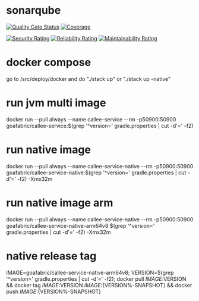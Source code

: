 # sonarqube
[![Quality Gate Status](https://sonarcloud.io/api/project_badges/measure?project=org.goafabric%3Acallee-service&metric=alert_status)](https://sonarcloud.io/summary/new_code?id=org.goafabric%3Acallee-service)
[![Coverage](https://sonarcloud.io/api/project_badges/measure?project=org.goafabric%3Acallee-service&metric=coverage)](https://sonarcloud.io/summary/new_code?id=org.goafabric%3Acallee-service)

[![Security Rating](https://sonarcloud.io/api/project_badges/measure?project=org.goafabric%3Acallee-service&metric=security_rating)](https://sonarcloud.io/summary/new_code?id=org.goafabric%3Acallee-service)
[![Reliability Rating](https://sonarcloud.io/api/project_badges/measure?project=org.goafabric%3Acallee-service&metric=reliability_rating)](https://sonarcloud.io/summary/new_code?id=org.goafabric%3Acallee-service)
[![Maintainability Rating](https://sonarcloud.io/api/project_badges/measure?project=org.goafabric%3Acallee-service&metric=sqale_rating)](https://sonarcloud.io/summary/new_code?id=org.goafabric%3Acallee-service)


# docker compose
go to /src/deploy/docker and do "./stack up" or "./stack up -native"

# run jvm multi image
docker run --pull always --name callee-service --rm -p50900:50900 goafabric/callee-service:$(grep '^version=' gradle.properties | cut -d'=' -f2)

# run native image
docker run --pull always --name callee-service-native --rm -p50900:50900 goafabric/callee-service-native:$(grep '^version=' gradle.properties | cut -d'=' -f2) -Xmx32m

# run native image arm
docker run --pull always --name callee-service-native --rm -p50900:50900 goafabric/callee-service-native-arm64v8:$(grep '^version=' gradle.properties | cut -d'=' -f2) -Xmx32m
                         
# native release tag
IMAGE=goafabric/callee-service-native-arm64v8; VERSION=$(grep '^version=' gradle.properties | cut -d'=' -f2); docker pull $IMAGE:$VERSION && docker tag $IMAGE:$VERSION $IMAGE:${VERSION%-SNAPSHOT} && docker push $IMAGE:${VERSION%-SNAPSHOT}